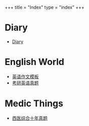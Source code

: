 +++
title = "Index"
type = "index"
+++

# Diary
- [Diary](/diary)
# English World
- [英语作文模板](/英语作文模板)
- [考研英语真题](/考研英语真题)

# Medic Things
- [西医综合十年真题](/西医综合十年真题)
